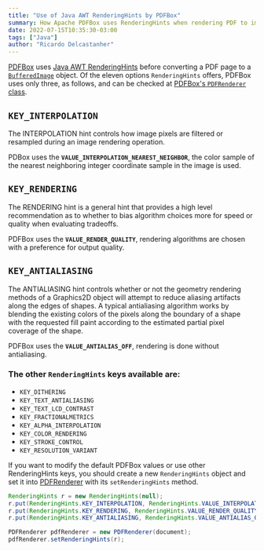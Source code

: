 ```yaml
---
title: "Use of Java AWT RenderingHints by PDFBox"
summary: How Apache PDFBox uses RenderingHints when rendering PDF to image.
date: 2022-07-15T10:35:30-03:00
tags: ["Java"]
author: "Ricardo Delcastanher"
---
```


[PDFBox](https://pdfbox.apache.org/) uses [Java AWT RenderingHints](https://docs.oracle.com/en/java/javase/11/docs/api/java.desktop/java/awt/RenderingHints.html) before converting a PDF page to a [`BufferedImage`](https://docs.oracle.com/en/java/javase/11/docs/api/java.desktop/java/awt/image/BufferedImage.html) object. Of the eleven options `RenderingHints` offers, PDFBox uses only three, as follows, and can be checked at [PDFBox's `PDFRenderer` class](https://github.com/apache/pdfbox/blob/trunk/pdfbox/src/main/java/org/apache/pdfbox/rendering/PDFRenderer.java#L520).

## `KEY_INTERPOLATION`
The INTERPOLATION hint controls how image pixels are filtered or resampled during an image rendering operation.

PDBox uses the **`VALUE_INTERPOLATION_NEAREST_NEIGHBOR`**, the color sample of the nearest neighboring integer coordinate sample in the image is used.

## `KEY_RENDERING`

The RENDERING hint is a general hint that provides a high level recommendation as to whether to bias algorithm choices more for speed or quality when evaluating tradeoffs.

PDFBox uses the **`VALUE_RENDER_QUALITY`**, rendering algorithms are chosen with a preference for output quality.

## `KEY_ANTIALIASING`

The ANTIALIASING hint controls whether or not the geometry rendering methods of a Graphics2D object will attempt to reduce aliasing artifacts along the edges of shapes. A typical antialiasing algorithm works by blending the existing colors of the pixels along the boundary of a shape with the requested fill paint according to the estimated partial pixel coverage of the shape.

PDFBox uses the **`VALUE_ANTIALIAS_OFF`**, rendering is done without antialiasing.

### The other `RenderingHints` keys available are:
-   `KEY_DITHERING`
-   `KEY_TEXT_ANTIALIASING`
-   `KEY_TEXT_LCD_CONTRAST`
-   `KEY_FRACTIONALMETRICS`
-   `KEY_ALPHA_INTERPOLATION`
-   `KEY_COLOR_RENDERING`
-   `KEY_STROKE_CONTROL`
-   `KEY_RESOLUTION_VARIANT`

If you want to modify the default PDFBox values or use other RenderingHints keys, you should create a new `RenderingHints` object and set it into [PDFRenderer](/posts/convert-pdf-to-tiff-in-java-with-apache-pdfbox/) with its `setRenderingHints` method.

```Java
RenderingHints r = new RenderingHints(null);
r.put(RenderingHints.KEY_INTERPOLATION, RenderingHints.VALUE_INTERPOLATION_BICUBIC);
r.put(RenderingHints.KEY_RENDERING, RenderingHints.VALUE_RENDER_QUALITY);
r.put(RenderingHints.KEY_ANTIALIASING, RenderingHints.VALUE_ANTIALIAS_ON);

PDFRenderer pdfRenderer = new PDFRenderer(document);
pdfRenderer.setRenderingHints(r);
```
